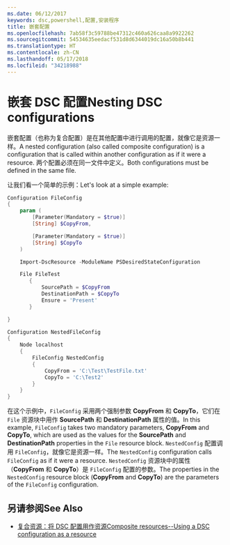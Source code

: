 ```yaml
---
ms.date: 06/12/2017
keywords: dsc,powershell,配置,安装程序
title: 嵌套配置
ms.openlocfilehash: 7ab58f3c59788be47312c460a626caa8a9922262
ms.sourcegitcommit: 54534635eedacf531d8d6344019dc16a50b8b441
ms.translationtype: HT
ms.contentlocale: zh-CN
ms.lasthandoff: 05/17/2018
ms.locfileid: "34218988"
---
```

# <a name="nesting-dsc-configurations"></a><span data-ttu-id="a0334-103">嵌套 DSC 配置</span><span class="sxs-lookup"><span data-stu-id="a0334-103">Nesting DSC configurations</span></span>

<span data-ttu-id="a0334-104">嵌套配置（也称为复合配置）是在其他配置中进行调用的配置，就像它是资源一样。</span><span class="sxs-lookup"><span data-stu-id="a0334-104">A nested configuration (also called composite configuration) is a configuration that is called within another configuration as if it were a resource.</span></span>
<span data-ttu-id="a0334-105">两个配置必须在同一文件中定义。</span><span class="sxs-lookup"><span data-stu-id="a0334-105">Both configurations must be defined in the same file.</span></span>

<span data-ttu-id="a0334-106">让我们看一个简单的示例：</span><span class="sxs-lookup"><span data-stu-id="a0334-106">Let's look at a simple example:</span></span>

```powershell
Configuration FileConfig
{
    param (
        [Parameter(Mandatory = $true)]
        [String] $CopyFrom,

        [Parameter(Mandatory = $true)]
        [String] $CopyTo
    )

    Import-DscResource -ModuleName PSDesiredStateConfiguration

    File FileTest
       {
           SourcePath = $CopyFrom
           DestinationPath = $CopyTo
           Ensure = 'Present'
       }

}

Configuration NestedFileConfig
{
    Node localhost
    {
        FileConfig NestedConfig
        {
            CopyFrom = 'C:\Test\TestFile.txt'
            CopyTo = 'C:\Test2'
        }
    }
}
```

<span data-ttu-id="a0334-107">在这个示例中，`FileConfig` 采用两个强制参数 **CopyFrom** 和 **CopyTo**，它们在 `File` 资源块中用作 **SourcePath** 和 **DestinationPath** 属性的值。</span><span class="sxs-lookup"><span data-stu-id="a0334-107">In this example, `FileConfig` takes two mandatory parameters,  **CopyFrom** and **CopyTo**, which are used as the values for the **SourcePath** and **DestinationPath** properties in the `File` resource block.</span></span>
<span data-ttu-id="a0334-108">`NestedConfig` 配置调用 `FileConfig`，就像它是资源一样。</span><span class="sxs-lookup"><span data-stu-id="a0334-108">The `NestedConfig` configuration calls `FileConfig` as if it were a resource.</span></span>
<span data-ttu-id="a0334-109">`NestedConfig` 资源块中的属性（**CopyFrom** 和 **CopyTo**）是 `FileConfig` 配置的参数。</span><span class="sxs-lookup"><span data-stu-id="a0334-109">The properties in the `NestedConfig` resource block (**CopyFrom** and **CopyTo**) are the parameters of the `FileConfig` configuration.</span></span>

## <a name="see-also"></a><span data-ttu-id="a0334-110">另请参阅</span><span class="sxs-lookup"><span data-stu-id="a0334-110">See Also</span></span>

- [<span data-ttu-id="a0334-111">复合资源：将 DSC 配置用作资源</span><span class="sxs-lookup"><span data-stu-id="a0334-111">Composite resources--Using a DSC configuration as a resource</span></span>](authoringResourceComposite.md)